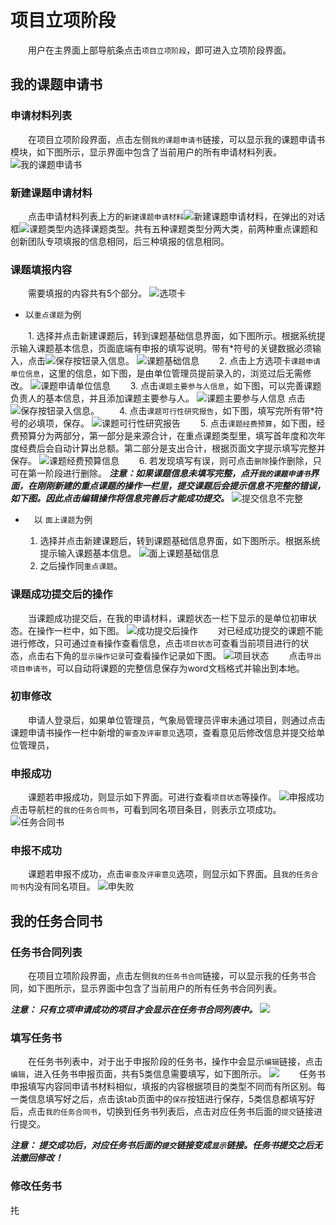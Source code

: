 # 项目立项阶段
　　用户在主界面上部导航条点击`项目立项阶段`，即可进入立项阶段界面。
## 我的课题申请书
### 申请材料列表
 　　在项目立项阶段界面，点击左侧`我的课题申请书`链接，可以显示我的课题申请书模块，如下图所示，显示界面中包含了当前用户的所有申请材料列表。
 ![我的课题申请书](../images/requisition/userRequisitionApply.jpg)

### 新建课题申请材料
 　　点击申请材料列表上方的`新建课题申请材料`![新建课题申请材料](../images/requisition/userNewRequisition.jpg)，在弹出的对话框![课题类型](../images/requisition/userNewRequType.jpg)内选择课题类型。共有五种课题类型分两大类，前两种重点课题和创新团队专项填报的信息相同，后三种填报的信息相同。
### 课题填报内容
  　　需要填报的内容共有5个部分。
  ![选项卡](../images/requisition/5.png)
*  以`重点课题`为例

  　　1. 选择并点击新建课题后，转到课题基础信息界面，如下图所示。根据系统提示输入课题基本信息，页面底端有申报的填写说明。带有\*符号的关键数据必须输入，点击![保存](../images/requisition/save.jpg)按钮录入信息。
 ![课题基础信息](../images/requisition/userRequiInfo.jpg)
  　　2. 点击上方选项卡`课题申请单位信息`，这里的信息，如下图，是由单位管理员提前录入的，浏览过后无需修改。
  ![课题申请单位信息](../images/requisition/userUnitInfo.jpg)
  　　3. 点击`课题主要参与人信息`，如下图，可以完善课题负责人的基本信息，并且添加课题主要参与人。
  ![课题主要参与人信息](../images/requisition/userParticipantInfo.jpg)
  点击![保存](../images/requisition/save.jpg)按钮录入信息。
  　　4. 点击`课题可行性研究报告`，如下图，填写完所有带*符号的必填项，保存。
  ![课题可行性研究报告](../images/requisition/userFeasibleReport.jpg)
  　　5. 点击`课题经费预算`，如下图，经费预算分为两部分，第一部分是来源合计，在重点课题类型里，填写首年度和次年度经费后会自动计算出总额。第二部分是支出合计，根据页面文字提示填写完整并保存。
  ![课题经费预算信息](../images/requisition/userFundsInfo.jpg)
  　　6. 若发现填写有误，则可点击`删除`操作删除，只可在第一阶段进行删除。
    ***注意：如果课题信息未填写完整，点开`我的课题申请书`界面，在刚刚新建的重点课题的操作一栏里，提交课题后会提示信息不完整的错误，如下图。因此点击编辑操作将信息完善后才能成功提交。***
  ![提交信息不完整](../images/requisition/userSubError.jpg)
*  　以 `面上课题`为例

    1. 选择并点击新建课题后，转到课题基础信息界面，如下图所示。根据系统提示输入课题基本信息。
![面上课题基础信息](../images/requisition/userExample2.jpg)
    2. 之后操作同`重点课题`。
### 课题成功提交后的操作
　　当课题成功提交后，在我的申请材料，课题状态一栏下显示的是单位初审状态。在操作一栏中，如下图。
![成功提交后操作](../images/requisition/userSubOperate.jpg)
　　对已经成功提交的课题不能进行修改，只可通过`查看`操作查看信息，点击`项目状态`可查看当前项目进行的状态，点击右下角的`显示操作记录`可查看操作记录如下图。
![项目状态](../images/requisition/userRequisiotionStatus.jpg)
　　点击`导出项目申请书`，可以自动将课题的完整信息保存为word文档格式并输出到本地。

### 初审修改
　　申请人登录后，如果单位管理员，气象局管理员评审未通过项目，则通过点击课题申请书操作一栏中新增的`审查及评审意见`选项，查看意见后修改信息并提交给单位管理员，

### 申报成功
　　课题若申报成功，则显示如下界面。可进行查看`项目状态`等操作。
![申报成功](../images/requisition/userSuccess.jpg)
　　点击导航栏的`我的任务合同书`，可看到同名项目条目，则表示立项成功。
![任务合同书](../images/requisition/userAgree.jpg)

### 申报不成功
　　课题若申报不成功，点击`审查及评审意见`选项，则显示如下界面。且`我的任务合同书`内没有同名项目。
![申失败](../images/requisition/userFail.jpg)

## 我的任务合同书
### 任务书合同列表
 　　在项目立项阶段界面，点击左侧`我的任务书合同`链接，可以显示我的任务书合同，如下图所示，显示界面中包含了当前用户的所有任务书合同列表。

***注意： 只有立项申请成功的项目才会显示在任务书合同列表中。***
![](assets/markdown-img-paste-20170802172858760.png)### 填写任务书　　在任务书列表中，对于出于申报阶段的任务书，操作中会显示`编辑`链接，点击`编辑`，进入任务书申报页面，共有5类信息需要填写，如下图所示。![](assets/markdown-img-paste-20170802172305963.png)　　任务书申报填写内容同申请书材料相似，填报的内容根据项目的类型不同而有所区别。每一类信息填写好之后，点击该tab页面中的`保存`按钮进行保存，5类信息都填写好后，点击`我的任务合同书`，切换到任务书列表后，点击对应任务书后面的`提交`链接进行提交。***注意： 提交成功后，对应任务书后面的`提交`链接变成`显示`链接。任务书提交之后无法撤回修改！***### 修改任务书扥